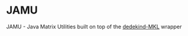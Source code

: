# JAMU
JAMU - Java Matrix Utilities built on top of the [dedekind-MKL](https://github.com/stefan-zobel/dedekind-MKL) wrapper
